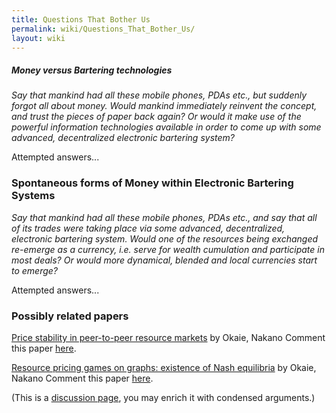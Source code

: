 ```yaml
---
title: Questions That Bother Us
permalink: wiki/Questions_That_Bother_Us/
layout: wiki
---
```


##### Money versus Bartering technologies

*Say that mankind had all these mobile phones, PDAs etc., but suddenly
forgot all about money. Would mankind immediately reinvent the concept,
and trust the pieces of paper back again? Or would it make use of the
powerful information technologies available in order to come up with
some advanced, decentralized electronic bartering system?*

Attempted answers...

### Spontaneous forms of Money within Electronic Bartering Systems

*Say that mankind had all these mobile phones, PDAs etc., and say that
all of its trades were taking place via some advanced, decentralized,
electronic bartering system. Would one of the resources being exchanged
re-emerge as a currency, i.e. serve for wealth cumulation and
participate in most deals? Or would more dynamical, blended and local
currencies start to emerge?*

Attempted answers...

### Possibly related papers

[ Price stability in peer-to-peer resource
markets](http://ieeexplore.ieee.org/xpls/abs_all.jsp?arnumber=5662594 "wikilink")
by Okaie, Nakano Comment this paper
[here](/wiki/OkaieNakanoStability "wikilink").

[ Resource pricing games on graphs: existence of Nash
equilibria](http://www.springerlink.com/content/213187v363028302/ "wikilink")
by Okaie, Nakano Comment this paper [here](/wiki/OkaieNakanoNash "wikilink").

(This is a [discussion page](/wiki/Discussion_Pages "wikilink"), you may
enrich it with condensed arguments.)
